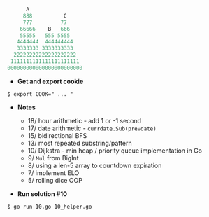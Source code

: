 ```fortran
      A
     888          C
     777         77
    66666    B   666
    55555   555 5555
   4444444  444444444
   3333333 3333333333
  22222222222222222222
 1111111111111111111111
000000000000000000000000
```
- __Get and export cookie__

`$ export COOK=" ... "`

- __Notes__
    - 18/ hour arithmetic - add 1 or -1 second
    - 17/ date arithmetic - `currdate.Sub(prevdate)` 
    - 15/ bidirectional BFS
    - 13/ most repeated substring/pattern
    - 10/ Dijkstra - min heap / priority queue implementation in Go
    - 9/ `Mul` from BigInt
    - 8/ using a len-5 array to countdown expiration
    - 7/ implement ELO
    - 5/ rolling dice OOP

- __Run solution #10__

`$ go run 10.go 10_helper.go`
